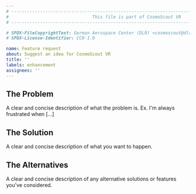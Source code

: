 ```yaml
---
# ------------------------------------------------------------------------------------------------ #
#                                This file is part of CosmoScout VR                                #
# ------------------------------------------------------------------------------------------------ #

# SPDX-FileCopyrightText: German Aerospace Center (DLR) <cosmoscout@dlr.de>
# SPDX-License-Identifier: CC0-1.0

name: Feature request
about: Suggest an idea for CosmoScout VR
title: ''
labels: enhancement
assignees: ''
---
```


## The Problem
A clear and concise description of what the problem is. Ex. I'm always frustrated when [...]

## The Solution
A clear and concise description of what you want to happen.

## The Alternatives
A clear and concise description of any alternative solutions or features you've considered.
